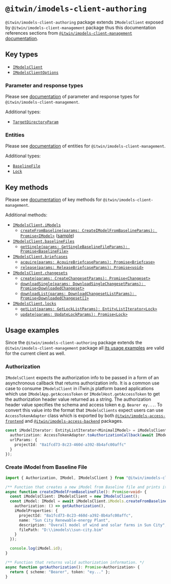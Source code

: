 # `@itwin/imodels-client-authoring`

`@itwin/imodels-client-authoring` package extends `IModelsClient` exposed by `@itwin/imodels-client-management` package thus this documentation references sections from [`@itwin/imodels-client-management` documentation](./IModelsClientManagement.md).

## Key types
- [`IModelsClient`](../clients/imodels-client-authoring/src/IModelsClient.ts#L38)
- [`IModelsClientOptions`](../clients/imodels-client-authoring/src/IModelsClient.ts#L19)

### Parameter and response types
Please see [documentation](./IModelsClientManagement.md#parameter-and-response-types) of parameter and response types for `@itwin/imodels-client-management`.

Additional types:
- [`TargetDirectoryParam`](../clients/imodels-client-authoring/src/base/public/CommonInterfaces.ts#L13)

### Entities
Please see [documentation](./IModelsClientManagement.md#entities) of entities for `@itwin/imodels-client-management`.

Additional types:
- [`BaselineFile`](../clients/imodels-client-authoring/src/base/public/apiEntities/BaselineFileInterfaces.ts#L31)
- [`Lock`](../clients/imodels-client-authoring/src/base/public/apiEntities/LockInterfaces.ts#L25)

## Key methods
Please see [documentation](./IModelsClientManagement.md#key-methods) of key methods for `@itwin/imodels-client-management`.

Additional methods:
- [`IModelsClient.iModels`](../clients/imodels-client-authoring/src/IModelsClient.ts#L38)
  - [`createFromBaseline(params: CreateIModelFromBaselineParams): Promise<IModel>`](../clients/imodels-client-authoring/src/operations/imodel/IModelOperations.ts#L37) ([sample](#create-imodel-from-baseline-file))
- [`IModelsClient.baselineFiles`](../clients/imodels-client-authoring/src/IModelsClient.ts#L70)
  - [`getSingle(params: GetSingleBaselineFileParams): Promise<BaselineFile>`](../clients/imodels-client-authoring/src/operations/baseline-file/BaselineFileOperations.ts#L21)
- [`IModelsClient.briefcases`](../clients/imodels-client-authoring/src/IModelsClient.ts#L75)
  - [`acquire(params: AcquireBriefcaseParams): Promise<Briefcase>`](../clients/imodels-client-authoring/src/operations/briefcase/BriefcaseOperations.ts#L22)
  - [`release(params: ReleaseBriefcaseParams): Promise<void>`](../clients/imodels-client-authoring/src/operations/briefcase/BriefcaseOperations.ts#L40)
- [`IModelsClient.changesets`](../clients/imodels-client-authoring/src/IModelsClient.ts#L80)
  - [`create(params: CreateChangesetParams): Promise<Changeset>`](../clients/imodels-client-authoring/src/operations/changeset/ChangesetOperations.ts#L28)
  - [`downloadSingle(params: DownloadSingleChangesetParams): Promise<DownloadedChangeset>`](../clients/imodels-client-authoring/src/operations/changeset/ChangesetOperations.ts#L65)
  - [`downloadList(params: DownloadChangesetListParams): Promise<DownloadedChangeset[]>`](../clients/imodels-client-authoring/src/operations/changeset/ChangesetOperations.ts#L82)
- [`IModelsClient.locks`](../clients/imodels-client-authoring/src/IModelsClient.ts#L85)
  - [`getList(params: GetLockListParams): EntityListIterator<Lock>`](../clients/imodels-client-authoring/src/operations/lock/LockOperations.ts#L24)
  - [`update(params: UpdateLockParams): Promise<Lock>`](../clients/imodels-client-authoring/src/operations/lock/LockOperations.ts#L39)

## Usage examples

Since the `@itwin/imodels-client-authoring` package extends the `@itwin/imodels-client-management` package all [its usage examples](./IModelsClientManagement.md#usage-examples) are valid for the current client as well.

### Authorization

`IModelsClient` expects the authorization info to be passed in a form of an asynchronous callback that returns authorization info. It is a common use case to consume `IModelsClient` in iTwin.js platform based applications which use `IModelApp.getAccessToken` or `IModelHost.getAccessToken` to get the authorization header value returned as a string. The authorization header value specifies the schema and access token e.g. `Bearer ey...`. To convert this value into the format that `IModelsClients` expect users can use `AccessTokenAdapter` class which is exported by both [`@itwin/imodels-access-frontend`](../itwin-platform-access/imodels-access-frontend/src/interface-adapters/AccessTokenAdapter.ts) and [`@itwin/imodels-access-backend`](../itwin-platform-access/imodels-access-backend/src/interface-adapters/AccessTokenAdapter.ts) packages.
```typescript
const iModelIterator: EntityListIterator<MinimalIModel> = iModelsClient.iModels.getMinimalList({
  authorization: AccessTokenAdapter.toAuthorizationCallback(await IModelHost.getAccessToken()),
  urlParams: {
    projectId: "8a1fcd73-8c23-460d-a392-8b4afc00affc"
  }
});
```

### Create iModel from Baseline File
```typescript
import { Authorization, IModel, IModelsClient } from "@itwin/imodels-client-authoring";

/** Function that creates a new iModel from Baseline file and prints its id to the console. */
async function createIModelFromBaselineFile(): Promise<void> {
  const iModelsClient: IModelsClient = new IModelsClient();
  const iModel: IModel = await iModelsClient.iModels.createFromBaseline({
    authorization: () => getAuthorization(),
    iModelProperties: {
      projectId: "8a1fcd73-8c23-460d-a392-8b4afc00affc",
      name: "Sun City Renewable-energy Plant",
      description: "Overall model of wind and solar farms in Sun City",
      filePath: "D:\\imodels\\sun-city.bim"
    }
  });

  console.log(iModel.id);
}

/** Function that returns valid authorization information. */
async function getAuthorization(): Promise<Authorization> {
  return { scheme: "Bearer", token: "ey..." };
}
```